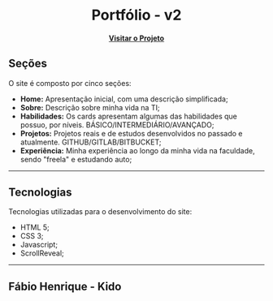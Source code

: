 <h1 align="center">
  <br>Portfólio - v2
</h1>

<!-- ![Home section](imgs) -->

<h4 align="center"><a href="#">Visitar o Projeto</a></h4>

## Seções

O site é composto por cinco seções:

- **Home:** Apresentação inicial, com uma descrição simplificada;
- **Sobre:** Descrição sobre minha vida na TI;
- **Habilidades:** Os cards apresentam algumas das habilidades que possuo, por níveis. BÁSICO/INTERMEDIÁRIO/AVANÇADO;
- **Projetos:** Projetos reais e de estudos desenvolvidos no passado e atualmente. GITHUB/GITLAB/BITBUCKET;
- **Experiência:** Minha experiência ao longo da minha vida na faculdade, sendo "freela" e estudando auto;

---

## Tecnologias

 Tecnologias utilizadas para o desenvolvimento do site:

- HTML 5;
- CSS 3;
- Javascript;
- ScrollReveal;

---

<h2>Fábio Henrique - Kido</h2>